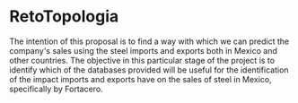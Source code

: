 # RetoTopologia

The intention of this proposal is to find a way with which we can predict the company's sales using the steel imports and exports both in Mexico and other countries. The objective in this particular stage of the project is to identify which of the databases provided will be useful for the identification of the impact imports and exports have on the sales of steel in Mexico, specifically by Fortacero.
